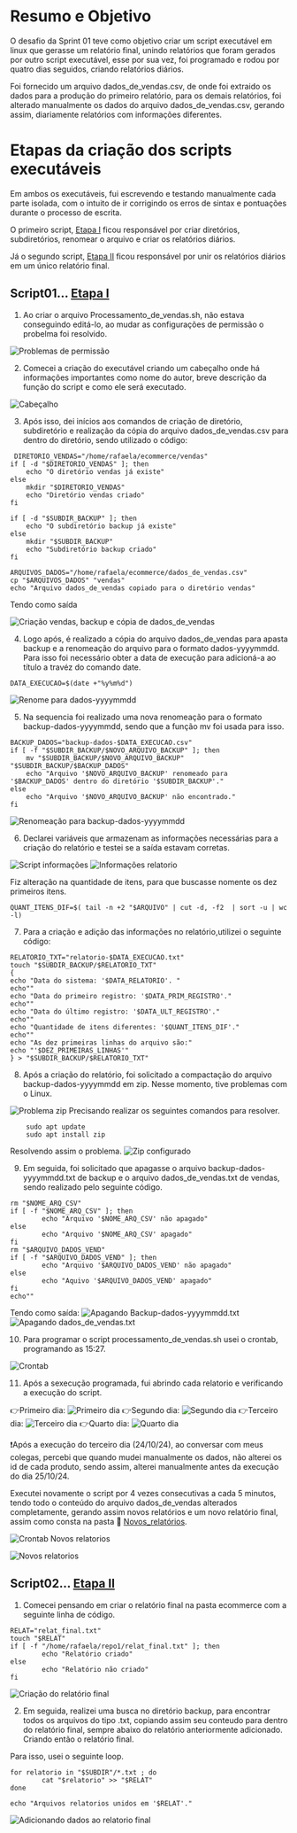 # Resumo e Objetivo
O desafio da Sprint 01 teve como objetivo criar um script executável em linux que gerasse um relatório final, unindo relatórios que foram gerados por outro script executável, esse por sua vez, foi programado e rodou por quatro dias seguidos, criando relatórios diários.

Foi fornecido um arquivo dados_de_vendas.csv, de onde foi extraido os dados para a produção do primeiro relatório, para os demais relatórios, foi alterado manualmente os dados do arquivo dados_de_vendas.csv, gerando assim, diariamente relatórios com informações diferentes.

# Etapas da criação dos scripts executáveis
Em ambos os executáveis, fui escrevendo e testando manualmente cada parte isolada, com o intuito de ir corrigindo os erros de sintax e pontuações durante o processo de escrita.

O primeiro script, [Etapa I](../Desafio/Etapa-1) ficou responsável por criar diretórios, subdiretórios, renomear o arquivo e criar os relatórios diários.

Já o segundo script, [Etapa II](../Desafio/Etapa-2) ficou responsável por unir os relatórios diários em um único relatório final.

## Script01... [Etapa I](../Desafio/Etapa-1)

1. Ao criar o arquivo Processamento_de_vendas.sh, não estava conseguindo editá-lo, ao mudar as configurações de permissão o probelma foi resolvido. 

![Problemas de permissão](../Evidencias/Erro_permissao.jpg)

2. Comecei a criação do executável criando um cabeçalho onde há informações importantes como nome do autor, breve descrição da função do script e como ele será executado.

![Cabeçalho](../Evidencias/Cabecalho.jpg)

3. Após isso, dei inícios aos comandos de criação de diretório, subdiretório e realização da cópia do arquivo dados_de_vendas.csv para dentro do diretório, sendo utilizado o código:
```linux
 DIRETORIO_VENDAS="/home/rafaela/ecommerce/vendas"
if [ -d "$DIRETORIO_VENDAS" ]; then
    echo "O diretório vendas já existe"
else
    mkdir "$DIRETORIO_VENDAS"
    echo "Diretório vendas criado"
fi

if [ -d "$SUBDIR_BACKUP" ]; then
    echo "O subdiretório backup já existe"
else
    mkdir "$SUBDIR_BACKUP"
    echo "Subdiretório backup criado"
fi

ARQUIVOS_DADOS="/home/rafaela/ecommerce/dados_de_vendas.csv"
cp "$ARQUIVOS_DADOS" "vendas"
echo "Arquivo dados_de_vendas copiado para o diretório vendas"
```

Tendo como saída

![Criação vendas, backup e cópia de dados_de_vendas](../Evidencias/Criacao_dir_subdir_copia_dados.jpg)

4. Logo após, é realizado a cópia do arquivo dados_de_vendas para apasta backup e a renomeação do arquivo para o formato dados-yyyymmdd. Para isso foi necessário obter a data de execução para adicioná-a ao título a travéz do comando date.

```linux
DATA_EXECUCAO=$(date +"%y%m%d")
```
    
![Renome para dados-yyyymmdd](../Evidencias/Copia_para_backup.jpg)

5. Na sequencia foi realizado uma nova renomeação para o formato backup-dados-yyyymmdd, sendo que a função mv foi usada para isso.
```linux
BACKUP_DADOS="backup-dados-$DATA_EXECUCAO.csv"
if [ -f "$SUBDIR_BACKUP/$NOVO_ARQUIVO_BACKUP" ]; then
    mv "$SUBDIR_BACKUP/$NOVO_ARQUIVO_BACKUP" "$SUBDIR_BACKUP/$BACKUP_DADOS"
    echo "Arquivo '$NOVO_ARQUIVO_BACKUP' renomeado para '$BACKUP_DADOS' dentro do diretório '$SUBDIR_BACKUP'."
else
    echo "Arquivo '$NOVO_ARQUIVO_BACKUP' não encontrado."
fi 
```
![Renomeação para backup-dados-yyyymmdd](../Evidencias/Renomeando_backup-dados-yyyymmdd.jpg)
    
6. Declarei variáveis que armazenam as informações necessárias para a criação do relatório e testei se a saída estavam corretas.

![Script informações](../Evidencias/Script_informacao.jpg)
![Informações relatorio](../Evidencias/Informacoes_do_relatorio.jpg)


Fiz alteração na quantidade de itens, para que buscasse nomente os dez primeiros itens.
```
QUANT_ITENS_DIF=$( tail -n +2 "$ARQUIVO" | cut -d, -f2  | sort -u | wc -l)
```

7. Para a criação e adição das informações no relatório,utilizei o seguinte código:
``` 
RELATORIO_TXT="relatorio-$DATA_EXECUCAO.txt"
touch "$SUBDIR_BACKUP/$RELATORIO_TXT"
{
echo "Data do sistema: '$DATA_RELATORIO'. "
echo""
echo "Data do primeiro registro: '$DATA_PRIM_REGISTRO'."
echo""
echo "Data do último registro: '$DATA_ULT_REGISTRO'."
echo""
echo "Quantidade de itens diferentes: '$QUANT_ITENS_DIF'."
echo""
echo "As dez primeiras linhas do arquivo são:"
echo "'$DEZ_PRIMEIRAS_LINHAS'"
} > "$SUBDIR_BACKUP/$RELATORIO_TXT"
```
8. Após a criação do relatório, foi solicitado a compactação do arquivo backup-dados-yyyymmdd em zip. Nesse momento, tive problemas com o Linux.

![Problema zip](../Evidencias/Erro_zip.jpg)
 Precisando realizar os seguintes comandos para resolver.
```
    sudo apt update
    sudo apt install zip
```
Resolvendo assim o problema.
![Zip configurado](../Evidencias/Zipando_arquivo.jpg)

9. Em seguida, foi solicitado que apagasse o arquivo backup-dados-yyyymmdd.txt de backup e o arquivo dados_de_vendas.txt de vendas, sendo realizado pelo seguinte código.
```
rm "$NOME_ARQ_CSV"
if [ -f "$NOME_ARQ_CSV" ]; then
        echo "Arquivo '$NOME_ARQ_CSV' não apagado"
else
        echo "Arquivo '$NOME_ARQ_CSV' apagado"
fi
rm "$ARQUIVO_DADOS_VEND"
if [ -f "$ARQUIVO_DADOS_VEND" ]; then
        echo "Arquivo '$ARQUIVO_DADOS_VEND' não apagado"
else
        echo "Aquivo '$ARQUIVO_DADOS_VEND' apagado"
fi
echo""
```
Tendo como saída:
![Apagando Backup-dados-yyyymmdd.txt](../Evidencias/Apagando_backup-dados-yyyymmdd.jpg)
![Apagando dados_de_vendas.txt](../Evidencias/Apagando_dados_de_vendas.jpg)

10. Para programar o script processamento_de_vendas.sh usei o crontab, programando as 15:27.

![Crontab](../Evidencias/Agendamento_execucao.jpg)

11. Após a sexecução programada, fui abrindo cada relatorio e verificando a execução do script.

👉Primeiro dia:
![Primeiro dia](../Evidencias/Primeiro_dia_execucao.jpg)
👉Segundo dia:
![Segundo dia](../Evidencias/Segundo_dia_execucao.jpg)
👉Terceiro dia:
![Terceiro dia](../Evidencias/Terceiro_dia_execucao.jpg)
👉Quarto dia:
![Quarto dia](../Evidencias/Quarto_dia_execucao.jpg)

❗Após a execução do terceiro dia (24/10/24), ao conversar com meus colegas, percebi que quando mudei manualmente os dados, não alterei os id de cada produto, sendo assim, alterei manualmente antes da execução do dia 25/10/24.

Executei novamente o script por 4 vezes  consecutivas a cada 5 minutos, tendo todo o conteúdo do arquivo dados_de_vendas alterados completamente, gerando assim novos relatórios e um novo relatório final, assim como consta na pasta
📂 [Novos_relatórios](/Sprint%201/Evidencias/Novos_relatorios).

![Crontab Novos relatorios](../Evidencias/Novos_relatorios/Crontab_novos.jpg)

![Novos relatorios](../Evidencias/Novos_relatorios/Execucao_novos.jpg)


## Script02... [Etapa II](../Desafio/Etapa-2)

1. Comecei pensando em criar o relatório final na pasta ecommerce com a seguinte linha de código.
```
RELAT="relat_final.txt"
touch "$RELAT"
if [ -f "/home/rafaela/repo1/relat_final.txt" ]; then
        echo "Relatório criado"
else
        echo "Relatório não criado"
fi
```
![Criação do relatório final](../Evidencias/Script2_criacao_relatorio.jpg)

2. Em seguida, realizei uma busca no diretório backup, para encontrar todos os arquivos do tipo .txt, copiando assim seu conteudo para dentro do relatório final, sempre abaixo do relatório anteriormente adicionado. Criando então o relatório final.

Para isso, usei o seguinte loop.
```
for relatorio in "$SUBDIR"/*.txt ; do
        cat "$relatorio" >> "$RELAT"
done

echo "Arquivos relatorios unidos em '$RELAT'."
```
![Adicionando dados ao relatorio final](../Evidencias/Script2_dados_relatorio.jpg)

